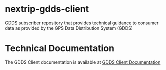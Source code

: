 # nextrip-gdds-client
GDDS subscriber repository that provides technical guidance to consumer data as provided by the GPS Data Distribution System (GDDS)


# Technical Documentation

The GDDS Client documentation is available at [GDDS Client Documentation](./GddsClient_Documentation.md)
